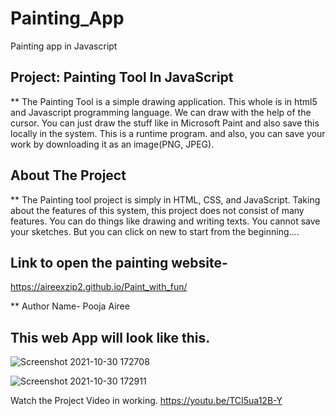 # Painting_App
Painting app in Javascript 

## Project: Painting Tool In JavaScript

** The Painting Tool is a simple drawing application. This whole is in html5 and Javascript programming language. We can draw with the help of the cursor. You can just draw the stuff like in Microsoft Paint and also save this locally in the system. This is a runtime program. and also, you can save your work by downloading it as an image(PNG, JPEG).




## About The Project

** The Painting tool project is simply in HTML, CSS, and JavaScript. Taking about the features of this system, this project does not consist of many features. 
You can do things like drawing and writing texts. You cannot save your sketches. But you can click on new to start from the beginning....

## Link to open the painting website-
https://aireexzip2.github.io/Paint_with_fun/



** Author Name- Pooja Airee

## This web App will look like this.
![Screenshot 2021-10-30 172708](https://user-images.githubusercontent.com/74178745/139532456-b4afbdd6-6515-4524-964c-c1e23a1cd8c2.png)

![Screenshot 2021-10-30 172911](https://user-images.githubusercontent.com/74178745/139532435-6133d601-8027-4646-b871-70c4a4dc20c4.png)

Watch the Project Video in working.
https://youtu.be/TCI5ua12B-Y
